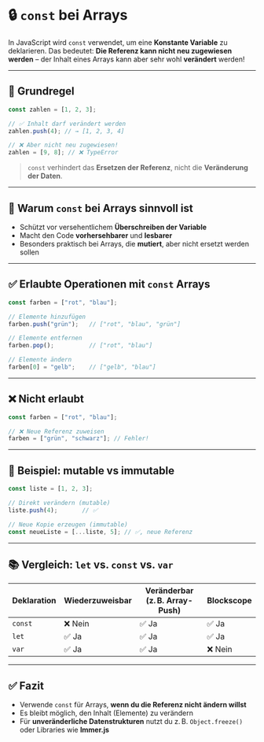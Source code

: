 # 🔒 `const` bei Arrays

In JavaScript wird `const` verwendet, um eine **Konstante Variable** zu deklarieren. Das bedeutet: **Die Referenz kann nicht neu zugewiesen werden** – der Inhalt eines Arrays kann aber sehr wohl **verändert** werden!

---

## 📌 Grundregel

```js
const zahlen = [1, 2, 3];

// ✅ Inhalt darf verändert werden
zahlen.push(4); // → [1, 2, 3, 4]

// ❌ Aber nicht neu zugewiesen!
zahlen = [9, 8]; // ❌ TypeError
```

> `const` verhindert das **Ersetzen der Referenz**, nicht die **Veränderung der Daten**.

---

## 🧠 Warum `const` bei Arrays sinnvoll ist

- Schützt vor versehentlichem **Überschreiben der Variable**
- Macht den Code **vorhersehbarer** und **lesbarer**
- Besonders praktisch bei Arrays, die **mutiert**, aber nicht ersetzt werden sollen

---

## ✅ Erlaubte Operationen mit `const` Arrays

```js
const farben = ["rot", "blau"];

// Elemente hinzufügen
farben.push("grün");   // ["rot", "blau", "grün"]

// Elemente entfernen
farben.pop();          // ["rot", "blau"]

// Elemente ändern
farben[0] = "gelb";    // ["gelb", "blau"]
```

---

## ❌ Nicht erlaubt

```js
const farben = ["rot", "blau"];

// ❌ Neue Referenz zuweisen
farben = ["grün", "schwarz"]; // Fehler!
```

---

## 🧪 Beispiel: mutable vs immutable

```js
const liste = [1, 2, 3];

// Direkt verändern (mutable)
liste.push(4);       // ✅

// Neue Kopie erzeugen (immutable)
const neueListe = [...liste, 5]; // ✅, neue Referenz
```

---

## 📚 Vergleich: `let` vs. `const` vs. `var`

| Deklaration | Wiederzuweisbar | Veränderbar (z. B. Array-Push) | Blockscope |
|-------------|------------------|-------------------------------|------------|
| `const`     | ❌ Nein          | ✅ Ja                         | ✅ Ja      |
| `let`       | ✅ Ja            | ✅ Ja                         | ✅ Ja      |
| `var`       | ✅ Ja            | ✅ Ja                         | ❌ Nein    |

---

## ✅ Fazit

- Verwende `const` für Arrays, **wenn du die Referenz nicht ändern willst**
- Es bleibt möglich, den Inhalt (Elemente) zu verändern
- Für **unveränderliche Datenstrukturen** nutzt du z. B. `Object.freeze()` oder Libraries wie **Immer.js**
